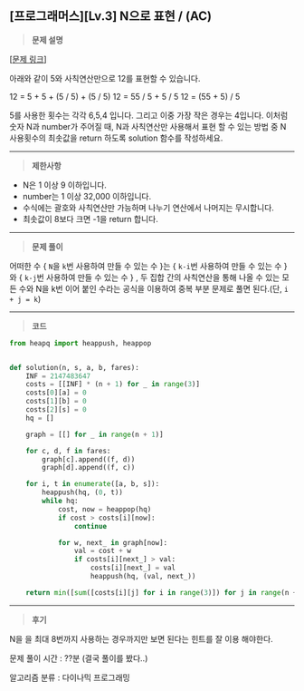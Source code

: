 [프로그래머스][Lv.3] N으로 표현 / (AC)
---
> **문제 설명**
>
[[문제 링크](https://school.programmers.co.kr/learn/courses/30/lessons/42895)]

아래와 같이 5와 사칙연산만으로 12를 표현할 수 있습니다.

12 = 5 + 5 + (5 / 5) + (5 / 5)
12 = 55 / 5 + 5 / 5
12 = (55 + 5) / 5

5를 사용한 횟수는 각각 6,5,4 입니다. 그리고 이중 가장 작은 경우는 4입니다.
이처럼 숫자 N과 number가 주어질 때, N과 사칙연산만 사용해서 표현 할 수 있는 방법 중 N 사용횟수의 최솟값을 return 하도록 solution 함수를 작성하세요.


---

> **제한사항**
>

- N은 1 이상 9 이하입니다.
- number는 1 이상 32,000 이하입니다.
- 수식에는 괄호와 사칙연산만 가능하며 나누기 연산에서 나머지는 무시합니다.
- 최솟값이 8보다 크면 -1을 return 합니다.

---

> **문제 풀이**

어떠한 수 { `N`을 `k`번 사용하여 만들 수 있는 수 }는 { `k-i`번 사용하여 만들 수 있는 수 } 와 { `k-j`번 사용하여 만들 수 있는 수 } , 두 집합 간의 사칙연산을 통해 나올 수 있는 모든 수와 N을 k번 이어 붙인 수라는 공식을 이용하여 중복 부분 문제로 풀면 된다.(단, `i + j = k`) 

---

> **코드**
>

```python
from heapq import heappush, heappop


def solution(n, s, a, b, fares):
    INF = 2147483647
    costs = [[INF] * (n + 1) for _ in range(3)]
    costs[0][a] = 0
    costs[1][b] = 0
    costs[2][s] = 0
    hq = []

    graph = [[] for _ in range(n + 1)]

    for c, d, f in fares:
        graph[c].append((f, d))
        graph[d].append((f, c))

    for i, t in enumerate([a, b, s]):
        heappush(hq, (0, t))
        while hq:
            cost, now = heappop(hq)
            if cost > costs[i][now]:
                continue

            for w, next_ in graph[now]:
                val = cost + w
                if costs[i][next_] > val:
                    costs[i][next_] = val
                    heappush(hq, (val, next_))

    return min([sum([costs[i][j] for i in range(3)]) for j in range(n + 1)])

```

---

> **후기**

N을 을 최대 8번까지 사용하는 경우까지만 보면 된다는 힌트를 잘 이용 해야한다.

문제 풀이 시간 : ??분 (결국 풀이를 봤다..)

알고리즘 분류 : 다이나믹 프로그래밍
